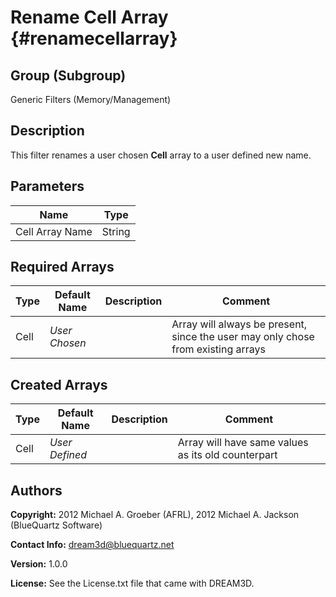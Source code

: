 Rename Cell Array {#renamecellarray}
==============================

## Group (Subgroup) ##
Generic Filters (Memory/Management)

## Description ##
This filter renames a user chosen **Cell** array to a user defined new name.

## Parameters ##
| Name | Type |
|------|------|
| Cell Array Name | String |

## Required Arrays ##

| Type | Default Name | Description | Comment |
|------|--------------|-------------|---------|
| Cell | *User Chosen* |  | Array will always be present, since the user may only chose from existing arrays |


## Created Arrays ##

| Type | Default Name | Description | Comment |
|------|--------------|-------------|---------|
| Cell | *User Defined* | | Array will have same values as its old counterpart |





## Authors ##

**Copyright:** 2012 Michael A. Groeber (AFRL), 2012 Michael A. Jackson (BlueQuartz Software)

**Contact Info:** dream3d@bluequartz.net

**Version:** 1.0.0

**License:**  See the License.txt file that came with DREAM3D.


